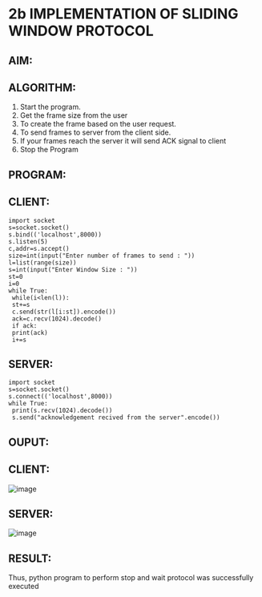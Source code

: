 # 2b IMPLEMENTATION OF SLIDING WINDOW PROTOCOL
## AIM:
## ALGORITHM:
1. Start the program.
2. Get the frame size from the user
3. To create the frame based on the user request.
4. To send frames to server from the client side.
5. If your frames reach the server it will send ACK signal to client
6. Stop the Program
## PROGRAM:
## CLIENT:
```
import socket
s=socket.socket()
s.bind(('localhost',8000))
s.listen(5)
c,addr=s.accept()
size=int(input("Enter number of frames to send : "))
l=list(range(size))
s=int(input("Enter Window Size : "))
st=0
i=0
while True:
 while(i<len(l)):
 st+=s
 c.send(str(l[i:st]).encode())
 ack=c.recv(1024).decode()
 if ack:
 print(ack)
 i+=s
```
## SERVER:
```
import socket
s=socket.socket()
s.connect(('localhost',8000))
while True: 
 print(s.recv(1024).decode())
 s.send("acknowledgement recived from the server".encode())
```
## OUPUT:
## CLIENT:
![image](https://github.com/Hemanath08/2b_SLIDING_WINDOW_PROTOCOL/assets/151807176/fbcea384-46d2-47dd-95e9-6b9209476249)
## SERVER:
![image](https://github.com/Hemanath08/2b_SLIDING_WINDOW_PROTOCOL/assets/151807176/99eed7a6-34cf-4257-b012-8cee8638702e)


## RESULT:
Thus, python program to perform stop and wait protocol was successfully executed
